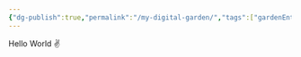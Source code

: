 ```yaml
---
{"dg-publish":true,"permalink":"/my-digital-garden/","tags":["gardenEntry"]}
---
```


Hello World ✌️